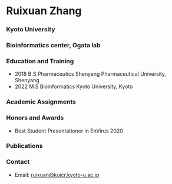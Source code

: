 # Ruixuan Zhang
### Kyoto University
### Bioinformatics center, Ogata lab

### Education and Training
* 2018  B.S Pharmaceutics  Shenyang Pharmaceutical University, Shenyang
* 2022  M.S Bioinformatics Kyoto University, Kyoto

### Academic Assignments

### Honors and Awards
* Best Student Presentationer in EnVirus 2020

### Publications

### Contact
* Email: ruixuan@kuicr.kyoto-u.ac.jp
